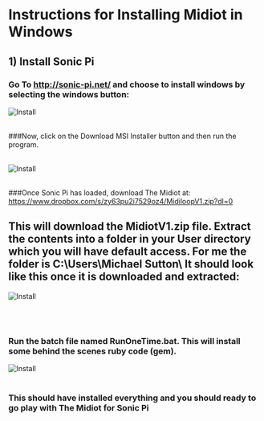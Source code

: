 # Instructions for Installing Midiot in Windows

## 1) Install Sonic Pi 

### Go To http://sonic-pi.net/ and choose to install windows by selecting the windows button:

![Install](https://github.com/mojoD/midiloops/blob/master/zzz%20-%20sonicpiload1.png)
<br><br>
  
  
      





###Now, click on the Download MSI Installer button and then run the program.
<br><br>

![Install](https://github.com/mojoD/midiloops/blob/master/zzz-%20sonicpiload2.png)
<br><br>

###Once Sonic Pi has loaded, download The Midiot at: https://www.dropbox.com/s/zy63pu2i7529oz4/MidiloopV1.zip?dl=0

## This will download the MidiotV1.zip file.  Extract the contents into a folder in your User directory which you will have default access.  For me the folder is C:\Users\Michael Sutton\  It should look like this once it is downloaded and extracted:

![Install](https://github.com/mojoD/midiloops/blob/master/zzz%20-%20midiloopzip.png)

<br><br>
### Run the batch file named RunOneTime.bat.  This will install some behind the scenes ruby code (gem).

![Install](https://github.com/mojoD/midiloops/blob/master/zzz%20-%20sonicpiload5.png)
<br><br>

### This should have installed everything and you should ready to go play with **The Midiot for Sonic Pi**








